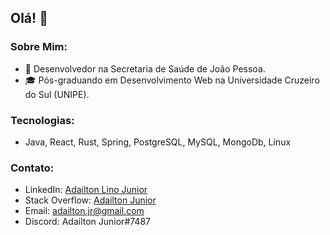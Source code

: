 ## Olá! 👋

### Sobre Mim:

- 💼 Desenvolvedor na Secretaria de Saúde de João Pessoa.
- 🎓 Pós-graduando em Desenvolvimento Web na Universidade Cruzeiro do Sul (UNIPE).

### Tecnologias:

- Java, React, Rust, Spring, PostgreSQL, MySQL, MongoDb, Linux

### Contato:

- LinkedIn: [Adailton Lino Junior](https://www.linkedin.com/in/jrlino/)
- Stack Overflow: [Adailton Junior](https://pt.stackoverflow.com/users/224830/adailton-junior)
- Email: adailton.jr@gmail.com
- Discord: Adailton Junior#7487
